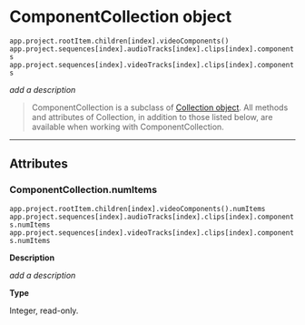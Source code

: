 <a id="componentcollection"></a>

# ComponentCollection object

`app.project.rootItem.children[index].videoComponents()`
<br/>
`app.project.sequences[index].audioTracks[index].clips[index].components`
<br/>
`app.project.sequences[index].videoTracks[index].clips[index].components`
<br/>

*add a description*

> ComponentCollection is a subclass of [Collection object](collection.md#collection). All methods and attributes of Collection, in addition to those listed below, are available when working with ComponentCollection.

---

## Attributes

<a id="componentcollection-numitems"></a>

### ComponentCollection.numItems

`app.project.rootItem.children[index].videoComponents().numItems`
<br/>
`app.project.sequences[index].audioTracks[index].clips[index].components.numItems`
<br/>
`app.project.sequences[index].videoTracks[index].clips[index].components.numItems`
<br/>

**Description**

*add a description*

**Type**

Integer, read-only.
